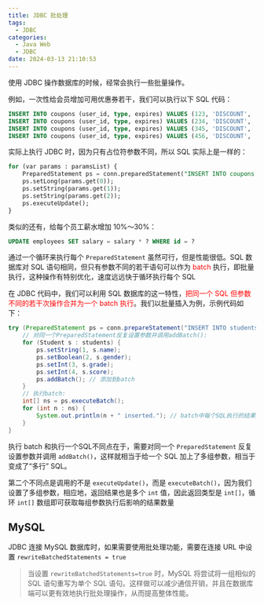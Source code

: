 ```yaml
---
title: JDBC 批处理
tags:
  - JDBC
categories:
  - Java Web
  - JDBC
date: 2024-03-13 21:10:53
---
```

使用 JDBC 操作数据库的时候，经常会执行一些批量操作。

例如，一次性给会员增加可用优惠券若干，我们可以执行以下 SQL 代码：

```sql
INSERT INTO coupons (user_id, type, expires) VALUES (123, 'DISCOUNT', '2030-12-31');
INSERT INTO coupons (user_id, type, expires) VALUES (234, 'DISCOUNT', '2030-12-31');
INSERT INTO coupons (user_id, type, expires) VALUES (345, 'DISCOUNT', '2030-12-31');
INSERT INTO coupons (user_id, type, expires) VALUES (456, 'DISCOUNT', '2030-12-31');
```

实际上执行 JDBC 时，因为只有占位符参数不同，所以 SQL 实际上是一样的：

```sql
for (var params : paramsList) {
    PreparedStatement ps = conn.preparedStatement("INSERT INTO coupons (user_id, type, expires) VALUES (?,?,?)");
    ps.setLong(params.get(0));
    ps.setString(params.get(1));
    ps.setString(params.get(2));
    ps.executeUpdate();
}
```

类似的还有，给每个员工薪水增加 10%～30%：

```sql
UPDATE employees SET salary = salary * ? WHERE id = ?
```

通过一个循环来执行每个 `PreparedStatement` 虽然可行，但是性能很低。SQL 数据库对 SQL 语句相同，但只有参数不同的若干语句可以作为 <font color=red>batch</font> 执行，即批量执行，这种操作有特别优化，速度远远快于循环执行每个 SQL

在 JDBC 代码中，我们可以利用 SQL 数据库的这一特性，<font color=red>把同一个 SQL 但参数不同的若干次操作合并为一个 batch 执行</font>。我们以批量插入为例，示例代码如下：

```java
try (PreparedStatement ps = conn.prepareStatement("INSERT INTO students (name, gender, grade, score) VALUES (?, ?, ?, ?)")) {
    // 对同一个PreparedStatement反复设置参数并调用addBatch():
    for (Student s : students) {
        ps.setString(1, s.name);
        ps.setBoolean(2, s.gender);
        ps.setInt(3, s.grade);
        ps.setInt(4, s.score);
        ps.addBatch(); // 添加到batch
    }
    // 执行batch:
    int[] ns = ps.executeBatch();
    for (int n : ns) {
        System.out.println(n + " inserted."); // batch中每个SQL执行的结果数量
    }
}
```

执行 batch 和执行一个SQL不同点在于，需要对同一个 `PreparedStatement` 反复设置参数并调用 `addBatch()`，这样就相当于给一个 SQL 加上了多组参数，相当于变成了“多行” SQL。

第二个不同点是调用的不是 `executeUpdate()`，而是 `executeBatch()`，因为我们设置了多组参数，相应地，返回结果也是多个 `int` 值，因此返回类型是 `int[]`，循环 `int[]` 数组即可获取每组参数执行后影响的结果数量

## MySQL

JDBC 连接 MySQL 数据库时，如果需要使用批处理功能，需要在连接 URL 中设置 `rewriteBatchedStatements = true`

> 当设置 `rewriteBatchedStatements=true` 时，MySQL 将尝试将一组相似的 SQL 语句重写为单个 SQL 语句。这样做可以减少通信开销，并且在数据库端可以更有效地执行批处理操作，从而提高整体性能。